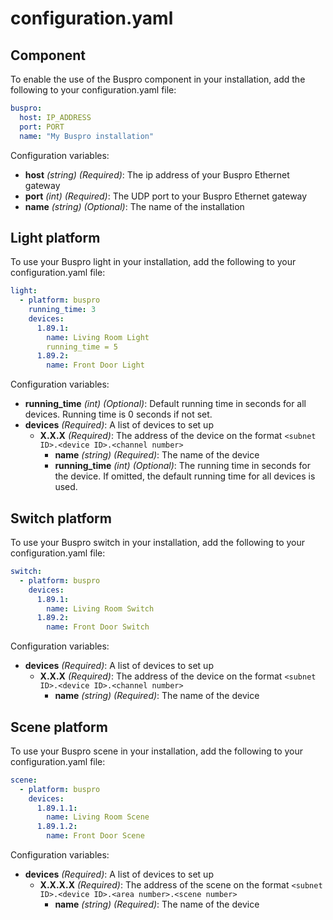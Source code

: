 configuration.yaml
=

Component
-
To enable the use of the Buspro component in your installation, add the following to your configuration.yaml file:

```yaml
buspro:
  host: IP_ADDRESS
  port: PORT
  name: "My Buspro installation"
```

Configuration variables:

+ **host** _(string) (Required)_: The ip address of your Buspro Ethernet gateway
+ **port** _(int) (Required)_: The UDP port to your Buspro Ethernet gateway
+ **name** _(string) (Optional)_: The name of the installation

Light platform
-   
To use your Buspro light in your installation, add the following to your configuration.yaml file: 

```yaml
light:
  - platform: buspro
    running_time: 3
    devices:
      1.89.1:
        name: Living Room Light
        running_time = 5
      1.89.2:
        name: Front Door Light
```

Configuration variables:

+ **running_time** _(int) (Optional)_: Default running time in seconds for all devices. Running time is 0 seconds if not set.
+ **devices** _(Required)_: A list of devices to set up
  + **X.X.X** _(Required)_: The address of the device on the format `<subnet ID>.<device ID>.<channel number>`
    + **name** _(string) (Required)_: The name of the device
    + **running_time** _(int) (Optional)_: The running time in seconds for the device. If omitted, the default running time for all devices is used.

Switch platform
-   
To use your Buspro switch in your installation, add the following to your configuration.yaml file: 

```yaml
switch:
  - platform: buspro
    devices:
      1.89.1:
        name: Living Room Switch
      1.89.2:
        name: Front Door Switch
```

Configuration variables:

+ **devices** _(Required)_: A list of devices to set up
  + **X.X.X** _(Required)_: The address of the device on the format `<subnet ID>.<device ID>.<channel number>`
    + **name** _(string) (Required)_: The name of the device

Scene platform
-   
To use your Buspro scene in your installation, add the following to your configuration.yaml file: 

```yaml
scene:
  - platform: buspro
    devices:
      1.89.1.1:
        name: Living Room Scene
      1.89.1.2:
        name: Front Door Scene
```

Configuration variables:

+ **devices** _(Required)_: A list of devices to set up
  + **X.X.X.X** _(Required)_: The address of the scene on the format `<subnet ID>.<device ID>.<area number>.<scene number>`
    + **name** _(string) (Required)_: The name of the device
